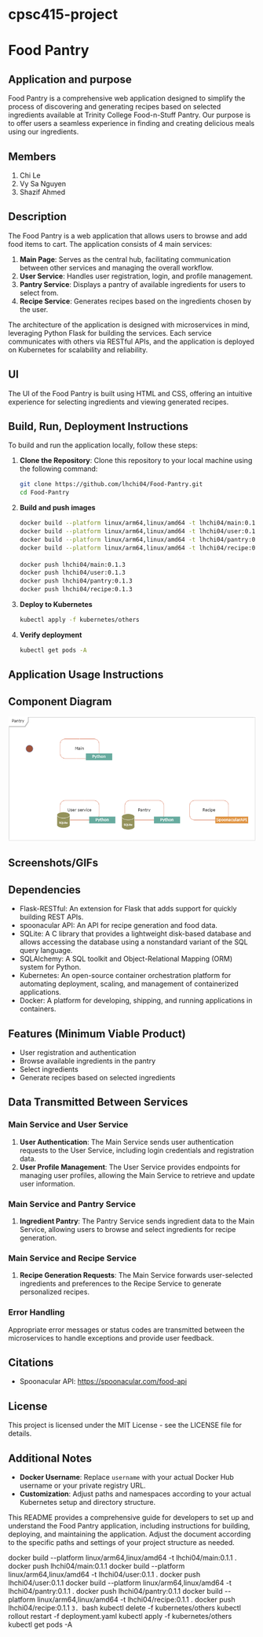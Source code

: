 # cpsc415-project
# Food Pantry

## Application and purpose
Food Pantry is a comprehensive web application designed to simplify the process of discovering and generating recipes based on selected ingredients available at Trinity College Food-n-Stuff Pantry. Our purpose is to offer users a seamless experience in finding and creating delicious meals using our ingredients.

## Members
1. Chi Le
2. Vy Sa Nguyen
3. Shazif Ahmed

## Description
The Food Pantry is a web application that allows users to browse and add food items to cart. The application consists of 4 main services:
1. **Main Page**: Serves as the central hub, facilitating communication between other services and managing the overall workflow.
1. **User Service**: Handles user registration, login, and profile management.
2. **Pantry Service**: Displays a pantry of available ingredients for users to select from.
3. **Recipe Service**: Generates recipes based on the ingredients chosen by the user.

The architecture of the application is designed with microservices in mind, leveraging Python Flask for building the services. Each service communicates with others via RESTful APIs, and the application is deployed on Kubernetes for scalability and reliability.

## UI
The UI of the Food Pantry is built using HTML and CSS, offering an intuitive experience for selecting ingredients and viewing generated recipes.

## Build, Run, Deployment Instructions
To build and run the application locally, follow these steps:

1. **Clone the Repository**: Clone this repository to your local machine using the following command:

    ```bash
    git clone https://github.com/lhchi04/Food-Pantry.git
    cd Food-Pantry
    ```
2. **Build and push images**
    ```bash
    docker build --platform linux/arm64,linux/amd64 -t lhchi04/main:0.1.3 .
    docker build --platform linux/arm64,linux/amd64 -t lhchi04/user:0.1.3 .
    docker build --platform linux/arm64,linux/amd64 -t lhchi04/pantry:0.1.3 .
    docker build --platform linux/arm64,linux/amd64 -t lhchi04/recipe:0.1.3 .

    docker push lhchi04/main:0.1.3
    docker push lhchi04/user:0.1.3
    docker push lhchi04/pantry:0.1.3
    docker push lhchi04/recipe:0.1.3
    ```
3. **Deploy to Kubernetes**
    ```bash
    kubectl apply -f kubernetes/others
    ```
4. **Verify deployment**
    ```bash
    kubectl get pods -A
    ```

## Application Usage Instructions

## Component Diagram

![Architecture](./uml-diagram.png)

## Screenshots/GIFs

## Dependencies
- Flask-RESTful: An extension for Flask that adds support for quickly building REST APIs.
- spoonacular API: An API for recipe generation and food data.
- SQLite: A C library that provides a lightweight disk-based database and allows accessing the database using a nonstandard variant of the SQL query language.
- SQLAlchemy: A SQL toolkit and Object-Relational Mapping (ORM) system for Python.
- Kubernetes: An open-source container orchestration platform for automating deployment, scaling, and management of containerized applications.
- Docker: A platform for developing, shipping, and running applications in containers.

## Features (Minimum Viable Product)
- User registration and authentication
- Browse available ingredients in the pantry
- Select ingredients
- Generate recipes based on selected ingredients

## Data Transmitted Between Services
### Main Service and User Service
1. **User Authentication**: The Main Service sends user authentication requests to the User Service, including login credentials and registration data.
2. **User Profile Management**: The User Service provides endpoints for managing user profiles, allowing the Main Service to retrieve and update user information.

### Main Service and Pantry Service
1. **Ingredient Pantry**: The Pantry Service sends ingredient data to the Main Service, allowing users to browse and select ingredients for recipe generation.

### Main Service and Recipe Service
1. **Recipe Generation Requests**: The Main Service forwards user-selected ingredients and preferences to the Recipe Service to generate personalized recipes.

### Error Handling
Appropriate error messages or status codes are transmitted between the microservices to handle exceptions and provide user feedback.

## Citations
- Spoonacular API: https://spoonacular.com/food-api

## License
This project is licensed under the MIT License - see the LICENSE file for details.

## Additional Notes
- **Docker Username**: Replace `username` with your actual Docker Hub username or your private registry URL.
- **Customization**: Adjust paths and namespaces according to your actual Kubernetes setup and directory structure.

This README provides a comprehensive guide for developers to set up and understand the Food Pantry application, including instructions for building, deploying, and maintaining the application. Adjust the document according to the specific paths and settings of your project structure as needed.

docker build --platform linux/arm64,linux/amd64 -t lhchi04/main:0.1.1 .
docker push lhchi04/main:0.1.1
docker build --platform linux/arm64,linux/amd64 -t lhchi04/user:0.1.1 .
docker push lhchi04/user:0.1.1
docker build --platform linux/arm64,linux/amd64 -t lhchi04/pantry:0.1.1 .
docker push lhchi04/pantry:0.1.1
docker build --platform linux/arm64,linux/amd64 -t lhchi04/recipe:0.1.1 .
docker push lhchi04/recipe:0.1.1
    ```
3. 
    ```bash
kubectl delete -f kubernetes/others
kubectl rollout restart -f deployment.yaml
kubectl apply -f kubernetes/others
kubectl get pods -A